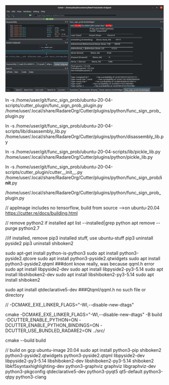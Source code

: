 ![cutter_plugin](../pictures/cutter_plugin/cutter_func_sign_prob_plugin.png)



ln -s /home/user/git/func_sign_prob/ubuntu-20-04-scripts/cutter_plugin/func_sign_prob_plugin.py  /home/user/.local/share/RadareOrg/Cutter/plugins/python/func_sign_prob_plugin.py


ln -s /home/user/git/func_sign_prob/ubuntu-20-04-scripts/lib/disassembly_lib.py /home/user/.local/share/RadareOrg/Cutter/plugins/python/disassembly_lib.py


ln -s /home/user/git/func_sign_prob/ubuntu-20-04-scripts/lib/pickle_lib.py /home/user/.local/share/RadareOrg/Cutter/plugins/python/pickle_lib.py


ln -s /home/user/git/func_sign_prob/ubuntu-20-04-scripts/cutter_plugin/cutter__init__.py /home/user/.local/share/RadareOrg/Cutter/plugins/python/func_sign_prob/__init__.py

/home/user/.local/share/RadareOrg/Cutter/plugins/python/func_sign_prob_plugin.py


// appImage includes no tensorflow, build from source
-->on ubuntu-20.04   https://cutter.re/docs/building.html

// remove python2 if installed
apt list --installed|grep python
apt remove --purge python2.7

//if installed, remove pip3 installed stuff, use ubuntu-stuff
pip3 uninstall pyside2
pip3 uninstall shiboken2


sudo apt-get install python-is-python3
sudo apt install python3-pyside2.qtcore
sudo apt install python3-pyside2.qtwidgets
sudo apt install python3-pyside2.qtqml    ###dont know really, was because qqml.h error
sudo apt install libpyside2-dev
sudo apt install libpyside2-py3-5.14
sudo apt install libshiboken2-dev
sudo apt install libshiboken2-py3-5.14
sudo apt install shiboken2

sudo apt install qtdeclarative5-dev    ###Qtqml/qqml.h no such file or directory

// -DCMAKE_EXE_LINKER_FLAGS="-Wl,--disable-new-dtags"

cmake -DCMAKE_EXE_LINKER_FLAGS="-Wl,--disable-new-dtags" -B build -DCUTTER_ENABLE_PYTHON=ON -DCUTTER_ENABLE_PYTHON_BINDINGS=ON -DCUTTER_USE_BUNDLED_RADARE2=ON  ../src/

cmake --build build


// build on gcp ubuntu-image 20.04
sudo apt install python3-pip shiboken2 python3-pyside2.qtwidgets python3-pyside2.qtqml libpyside2-dev libpyside2-py3-5.14 libshiboken2-dev libshiboken2-py3-5.14 shiboken2 libkf5syntaxhighlighting-dev python3-graphviz graphviz libgraphviz-dev python3-pkgconfig qtdeclarative5-dev python3-pyqt5 qt5-default python3-qtpy python3-clang



